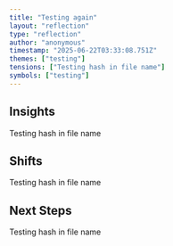 ```yaml
---
title: "Testing again"
layout: "reflection"
type: "reflection"
author: "anonymous"
timestamp: "2025-06-22T03:33:08.751Z"
themes: ["testing"]
tensions: ["Testing hash in file name"]
symbols: ["testing"]
---
```


## Insights
Testing hash in file name

## Shifts
Testing hash in file name

## Next Steps
Testing hash in file name